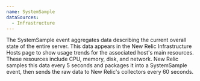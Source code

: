 ```yaml
---
name: SystemSample
dataSources:
  - Infrastructure
---
```


The SystemSample event aggregates data describing the current overall state of the entire server. This data appears in the New Relic Infrastructure Hosts page to show usage trends for the associated host's main resources. These resources include CPU, memory, disk, and network. New Relic samples this data every 5 seconds and packages it into a SystemSample event, then sends the raw data to New Relic's collectors every 60 seconds.
